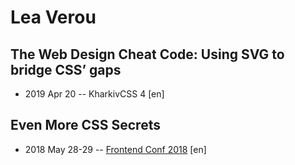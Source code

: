 # Lea Verou

## The Web Design Cheat Code: Using SVG to bridge CSS’ gaps
- 2019 Apr 20 -- KharkivCSS 4 [en]   
## Even More CSS Secrets
- 2018 May 28-29 -- [Frontend Conf 2018](https://www.youtube.com/watch?v=YxW8fnY4zak) [en]   
